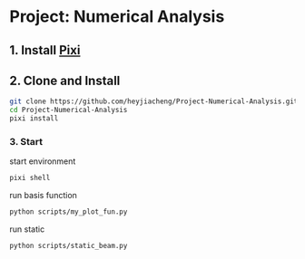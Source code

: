 # Project: Numerical Analysis

## 1. Install [Pixi](https://pixi.sh/latest/installation/)

## 2. Clone and Install

```bash
git clone https://github.com/heyjiacheng/Project-Numerical-Analysis.git
cd Project-Numerical-Analysis
pixi install
```

### 3. Start
start environment
```bash
pixi shell
```
run basis function
```bash
python scripts/my_plot_fun.py
```

run static
```bash
python scripts/static_beam.py
```